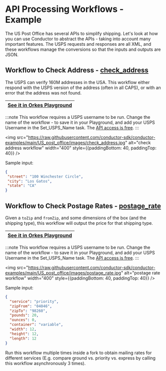 
# API Processing Workflows - Example

The US Post Office has several APIs to simplify shipping. Let's look at how you can use Conductor to abstract the APIs - taking into account many important features. The USPS requests and responses are all XML, and these workflows manage the conversions so that the inputs and outputs are JSON.

## Workflow to Check Address - [check_address](https://github.com/conductor-sdk/conductor-examples/blob/main/US_post_office/check_address.json)

The USPS can verify 160M addresses in the USA.  This workflow either respond with the USPS version of the address (often in all CAPS), or with an error that the address was not found.


| [See it in Orkes Playground](https://play.orkes.io/workflowDef/check_address/1) |
|---------------------------------------------------------------------------------| 

:::note
This workflow requires a USPS username to be run.  Change the name of the workflow - to save it in your Playground, and add your USPS Username in the Set_USPS_Name task. The [API access is free](https://www.usps.com/business/web-tools-apis/).
:::

<img src="https://raw.githubusercontent.com/conductor-sdk/conductor-examples/main/US_post_office/images/check_address.jpg"
alt="check address workflow" width="400" style={{paddingBottom: 40, paddingTop: 40}} />

Sample input:

 ```json
{
  "street": "100 Winchester Circle",
  "city": "Los Gatos",
  "state": "CA"
}
 ```

## Workflow to Check Postage Rates - [**postage_rate**](https://github.com/conductor-sdk/conductor-examples/blob/main/US_post_office/postage_rate.json)

Given a `toZip` and `fromZip`, and some dimensions of the box (and the shipping type), this workflow will output the price for that shipping type.

| [See it in Orkes Playground](https://play.orkes.io/workflowDef/postage_rate/1) |
|--------------------------------------------------------------------------------| 

:::note
This workflow requires a USPS username to be run.  Change the name of the workflow - to save it in your Playground, and add your USPS Username in the Set_USPS_Name task. The [API access is free](https://www.usps.com/business/web-tools-apis/).
:::

<img src="https://raw.githubusercontent.com/conductor-sdk/conductor-examples/main/US_post_office/images/postage_rate.jpg"
alt="postage rate workflow" width="400" style={{paddingBottom: 40, paddingTop: 40}} />

Sample input:
```json
{
  "service": "priority",
  "zipFrom": "04046",
  "zipTo": "98260",
  "pounds": 20,
  "ounces": 0,
  "container": "variable",
  "width": 12,
  "height": 12,
  "length": 12
}
```

Run this workflow multiple times inside a fork to obtain mailing rates for different services (E.g. compare ground vs. priority vs. express by calling this workflow asynchronously 3 times).